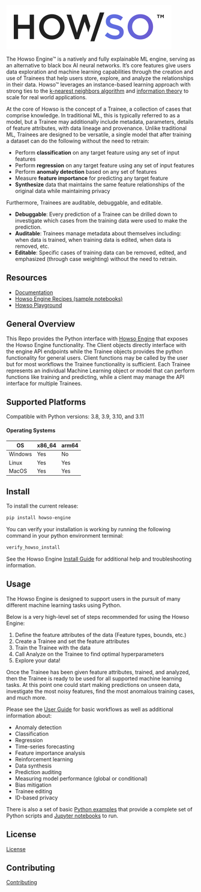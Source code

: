 
<div align="left">
  <img src="MarkdownLogo.svg">
</div>

The Howso Engine&trade; is a natively and fully explainable ML engine, serving as an alternative to black box AI neural networks. It’s core features give users data exploration and machine learning capabilities through the creation and use of Trainees that help users store, explore, and analyze the relationships in their data. Howso&trade; leverages an instance-based learning approach with strong ties to the [k-nearest neighbors algorithm](https://en.wikipedia.org/wiki/K-nearest_neighbors_algorithm) and [information theory](https://en.wikipedia.org/wiki/Information_theory) to scale for real world applications.

At the core of Howso is the concept of a Trainee, a collection of cases that comprise knowledge. In traditional ML, this is typically referred to as a model, but a Trainee may additionally include metadata, parameters, details of feature attributes, with data lineage and provenance. Unlike traditional ML, Trainees are designed to be versatile, a single model that after training a dataset can do the following without the need to retrain:
- Perform **classification** on any target feature using any set of input features
- Perform **regression** on any target feature using any set of input features
- Perform **anomaly detection** based on any set of features
- Measure **feature importance** for predicting any target feature
- **Synthesize** data that maintains the same feature relationships of the original data while maintaining privacy

Furthermore, Trainees are auditable, debuggable, and editable.
- **Debuggable**: Every prediction of a Trainee can be drilled down to investigate which cases from the training data were used to make the prediction.
- **Auditable**: Trainees manage metadata about themselves including: when data is trained, when training data is edited, when data is removed, etc.
- **Editable**: Specific cases of training data can be removed, edited, and emphasized (through case weighting) without the need to retrain.

## Resources
- [Documentation](https://docs.howso.com)
- [Howso Engine Recipes (sample notebooks)](https://github.com/howsoai/howso-engine-recipes)
- [Howso Playground](https://playground.howso.com)

## General Overview
This Repo provides the Python interface with [Howso Engine](https://github.com/howsoai/howso-engine) that exposes the Howso Engine functionality. The Client objects directly interface with the engine API endpoints while the Trainee objects provides the python functionality for general users. Client functions may be called by the user but for most workflows the Trainee functionality is sufficient. Each Trainee represents an individual Machine Learning object or model that can perform functions like training and predicting, while a client may manage the API interface for multiple Trainees. 


## Supported Platforms

Compatible with Python versions: 3.8, 3.9, 3.10, and 3.11

#### Operating Systems

| OS      | x86_64 | arm64 |
|---------|--------|-------|
| Windows | Yes    | No    |
| Linux   | Yes    | Yes   |
| MacOS   | Yes    | Yes   |


## Install

To install the current release:
```bash
pip install howso-engine
```

You can verify your installation is working by running the following command in your python environment terminal:

```bash
verify_howso_install
```

See the Howso Engine [Install Guide](https://docs.howso.com/getting_started/installing.html) for additional help and troubleshooting information.
## Usage

The Howso Engine is designed to support users in the pursuit of many different machine learning tasks using Python.

Below is a very high-level set of steps recommended for using the Howso Engine:

1. Define the feature attributes of the data (Feature types, bounds, etc.)
2. Create a Trainee and set the feature attributes
3. Train the Trainee with the data
4. Call Analyze on the Trainee to find optimal hyperparameters
5. Explore your data!

Once the Trainee has been given feature attributes, trained, and analyzed, then the Trainee is ready 
to be used for all supported machine learning tasks. At this point one could start making predictions
on unseen data, investigate the most noisy features, find the most anomalous training cases, and much more.

Please see the [User Guide](https://docs.howso.com/user_guide/index.html) for basic workflows as well as additional information about:
- Anomaly detection
- Classification
- Regression
- Time-series forecasting
- Feature importance analysis
- Reinforcement learning
- Data synthesis
- Prediction auditing
- Measuring model performance (global or conditional)
- Bias mitigation
- Trainee editing
- ID-based privacy

There is also a set of basic [Python examples](https://docs.howso.com/examples/index.html) that provide a complete set of Python scripts and [Jupyter notebooks](https://jupyter.org/) to run.


## License

[License](LICENSE.txt)

## Contributing

[Contributing](CONTRIBUTING.md)


